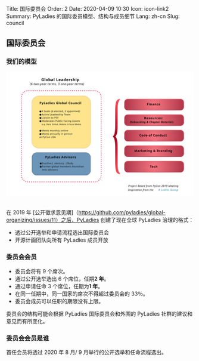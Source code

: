 Title: 国际委员会
Order: 2
Date: 2020-04-09 10:30
Icon: icon-link2
Summary: PyLadies 的国际委员模型、结构与成员细节
Lang: zh-cn
Slug: council

## 国际委员会

### 我们的模型

<div class="float-center container">
  <img src="/images/council/council-structure-II.svg"
     alt="PyLadies 治理结构" width="900px" />
</div>

<br>

在 2019 年 [公开徵求意见期]（https://github.com/pyladies/global-organizing/issues/11）之后，PyLadies 创建了现在全球 PyLadies 治理的格式：

- 透过公开选举和申请流程选出国际委员会
- 开源计画团队向所有 PyLadies 成员开放


### 委员会会员

- 委员会将有 9 个席次。
- 通过公开选举选出 6 个席位，任期**2 年**。
- 通过申请任命 3 个席位，任期为**1 年**。
- 在同一任期中，同一国家的席次不得超过委员会的 33％。
- 委员会成员可以任职的期限没有上限。

委员会的结构可能会根据 PyLadies 国际委员会和外围的 PyLadies 社群的建议和意见而有所变化。


### 委员会会员是谁

首任会员将透过 2020 年 8 月/   9 月举行的公开选举和任命流程选出。

